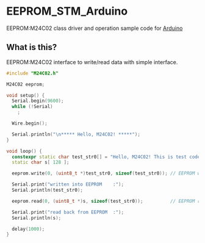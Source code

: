 # EEPROM_STM_Arduino
EEPROM:M24C02 class driver and operation sample code for [Arduino](https://www.arduino.cc) 

## What is this?
EEPROM:M24C02 interface to write/read data with simple interface.  

```cpp
#include "M24C02.h"

M24C02 eeprom;

void setup() {
  Serial.begin(9600);
  while (!Serial)
    ;

  Wire.begin();

  Serial.println("\n***** Hello, M24C02! *****");
}

void loop() {
  constexpr static char test_str0[] = "Hello, M24C02! This is test code for M24C02 class driver. Trying to write and read.";
  static char s[ 128 ];

  eeprom.write(0, (uint8_t *)test_str0, sizeof(test_str0));	// EEPROM write

  Serial.print("written into EEPROM    :");
  Serial.println(test_str0);

  eeprom.read(0, (uint8_t *)s, sizeof(test_str0));          // EEPROM read

  Serial.print("read back from EEPROM  :");
  Serial.println(s);

  delay(1000);
}
```

